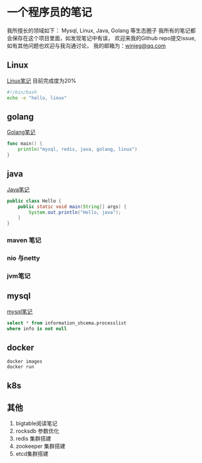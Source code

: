 # 一个程序员的笔记

我所擅长的领域如下： Mysql, Linux, Java, Golang 等生态圈子
我所有的笔记都会保存在这个项目里面，如发现笔记中有误， 欢迎来我的Github repo提交issue, 如有其他问题也欢迎与我沟通讨论， 我的邮箱为：[winjeg@qq.com](mailto:winjeg@qq.com)
## Linux 
[Linux笔记](./linux.md) 目前完成度为20%
```bash
#!/bin/bash
echo -e "hello, linux"

```

## golang
[Golang笔记](./golang.md)
```go
func main() {
    println("mysql, redis, java, golang, linux")
}
```

## java
[Java笔记](./java.md)
```java
public class Hello {
    public static void main(String[] args) {
        System.out.println("Hello, java");
    }
}
```
### maven 笔记

### nio 与netty

### jvm笔记

## mysql
[mysql笔记](mysql.md)
```sql
select * from information_shcema.processlist
where info is not null
```

## docker
```
docker images
docker run
```

## k8s


## 其他
1. bigtable阅读笔记
2. rocksdb 参数优化
3. redis 集群搭建
4. zookeeper 集群搭建
5. etcd集群搭建
